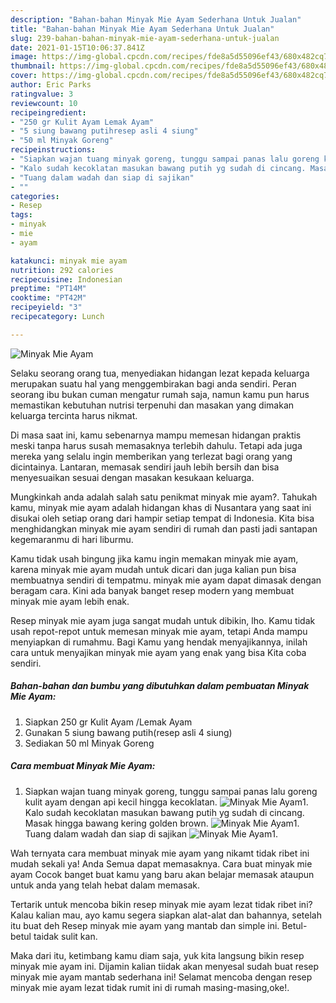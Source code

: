 ```yaml
---
description: "Bahan-bahan Minyak Mie Ayam Sederhana Untuk Jualan"
title: "Bahan-bahan Minyak Mie Ayam Sederhana Untuk Jualan"
slug: 239-bahan-bahan-minyak-mie-ayam-sederhana-untuk-jualan
date: 2021-01-15T10:06:37.841Z
image: https://img-global.cpcdn.com/recipes/fde8a5d55096ef43/680x482cq70/minyak-mie-ayam-foto-resep-utama.jpg
thumbnail: https://img-global.cpcdn.com/recipes/fde8a5d55096ef43/680x482cq70/minyak-mie-ayam-foto-resep-utama.jpg
cover: https://img-global.cpcdn.com/recipes/fde8a5d55096ef43/680x482cq70/minyak-mie-ayam-foto-resep-utama.jpg
author: Eric Parks
ratingvalue: 3
reviewcount: 10
recipeingredient:
- "250 gr Kulit Ayam Lemak Ayam"
- "5 siung bawang putihresep asli 4 siung"
- "50 ml Minyak Goreng"
recipeinstructions:
- "Siapkan wajan tuang minyak goreng, tunggu sampai panas lalu goreng kulit ayam dengan api kecil hingga kecoklatan."
- "Kalo sudah kecoklatan masukan bawang putih yg sudah di cincang. Masak hingga bawang kering golden brown."
- "Tuang dalam wadah dan siap di sajikan"
- ""
categories:
- Resep
tags:
- minyak
- mie
- ayam

katakunci: minyak mie ayam 
nutrition: 292 calories
recipecuisine: Indonesian
preptime: "PT14M"
cooktime: "PT42M"
recipeyield: "3"
recipecategory: Lunch

---
```



![Minyak Mie Ayam](https://img-global.cpcdn.com/recipes/fde8a5d55096ef43/680x482cq70/minyak-mie-ayam-foto-resep-utama.jpg)

Selaku seorang orang tua, menyediakan hidangan lezat kepada keluarga merupakan suatu hal yang menggembirakan bagi anda sendiri. Peran seorang ibu bukan cuman mengatur rumah saja, namun kamu pun harus memastikan kebutuhan nutrisi terpenuhi dan masakan yang dimakan keluarga tercinta harus nikmat.

Di masa  saat ini, kamu sebenarnya mampu memesan hidangan praktis meski tanpa harus susah memasaknya terlebih dahulu. Tetapi ada juga mereka yang selalu ingin memberikan yang terlezat bagi orang yang dicintainya. Lantaran, memasak sendiri jauh lebih bersih dan bisa menyesuaikan sesuai dengan masakan kesukaan keluarga. 



Mungkinkah anda adalah salah satu penikmat minyak mie ayam?. Tahukah kamu, minyak mie ayam adalah hidangan khas di Nusantara yang saat ini disukai oleh setiap orang dari hampir setiap tempat di Indonesia. Kita bisa menghidangkan minyak mie ayam sendiri di rumah dan pasti jadi santapan kegemaranmu di hari liburmu.

Kamu tidak usah bingung jika kamu ingin memakan minyak mie ayam, karena minyak mie ayam mudah untuk dicari dan juga kalian pun bisa membuatnya sendiri di tempatmu. minyak mie ayam dapat dimasak dengan beragam cara. Kini ada banyak banget resep modern yang membuat minyak mie ayam lebih enak.

Resep minyak mie ayam juga sangat mudah untuk dibikin, lho. Kamu tidak usah repot-repot untuk memesan minyak mie ayam, tetapi Anda mampu menyiapkan di rumahmu. Bagi Kamu yang hendak menyajikannya, inilah cara untuk menyajikan minyak mie ayam yang enak yang bisa Kita coba sendiri.

<!--inarticleads1-->

##### Bahan-bahan dan bumbu yang dibutuhkan dalam pembuatan Minyak Mie Ayam:

1. Siapkan 250 gr Kulit Ayam /Lemak Ayam
1. Gunakan 5 siung bawang putih(resep asli 4 siung)
1. Sediakan 50 ml Minyak Goreng




<!--inarticleads2-->

##### Cara membuat Minyak Mie Ayam:

1. Siapkan wajan tuang minyak goreng, tunggu sampai panas lalu goreng kulit ayam dengan api kecil hingga kecoklatan.
<img src="https://img-global.cpcdn.com/steps/a095a75957a2b5e2/160x128cq70/minyak-mie-ayam-langkah-memasak-1-foto.jpg" alt="Minyak Mie Ayam">1. Kalo sudah kecoklatan masukan bawang putih yg sudah di cincang. Masak hingga bawang kering golden brown.
<img src="https://img-global.cpcdn.com/steps/4a4394570a71289e/160x128cq70/minyak-mie-ayam-langkah-memasak-2-foto.jpg" alt="Minyak Mie Ayam">1. Tuang dalam wadah dan siap di sajikan
<img src="https://img-global.cpcdn.com/steps/34715220c7032309/160x128cq70/minyak-mie-ayam-langkah-memasak-3-foto.jpg" alt="Minyak Mie Ayam">1. 




Wah ternyata cara membuat minyak mie ayam yang nikamt tidak ribet ini mudah sekali ya! Anda Semua dapat memasaknya. Cara buat minyak mie ayam Cocok banget buat kamu yang baru akan belajar memasak ataupun untuk anda yang telah hebat dalam memasak.

Tertarik untuk mencoba bikin resep minyak mie ayam lezat tidak ribet ini? Kalau kalian mau, ayo kamu segera siapkan alat-alat dan bahannya, setelah itu buat deh Resep minyak mie ayam yang mantab dan simple ini. Betul-betul taidak sulit kan. 

Maka dari itu, ketimbang kamu diam saja, yuk kita langsung bikin resep minyak mie ayam ini. Dijamin kalian tiidak akan menyesal sudah buat resep minyak mie ayam mantab sederhana ini! Selamat mencoba dengan resep minyak mie ayam lezat tidak rumit ini di rumah masing-masing,oke!.


